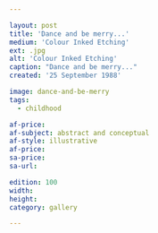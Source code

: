 ```yaml
---

layout: post
title: 'Dance and be merry...'
medium: 'Colour Inked Etching'
ext: .jpg
alt: 'Colour Inked Etching'
caption: "Dance and be merry..."
created: '25 September 1988'

image: dance-and-be-merry
tags:
  - childhood

af-price:
af-subject: abstract and conceptual
af-style: illustrative
af-price:
sa-price:
sa-url:

edition: 100
width:
height:
category: gallery

---
```

